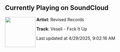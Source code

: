 ## Currently Playing on SoundCloud

[<img align="left" width="100" src="https://i1.sndcdn.com/artworks-zUWp9AFe63msiNBm-DXaarw-t500x500.png">](https://soundcloud.com/revisedrecords/veseli-fxck-it-up)

**Artist**: Revised Records 

**Track**: Veseli - Fxck It Up

Last updated at 4/29/2025, 9:02:16 AM
